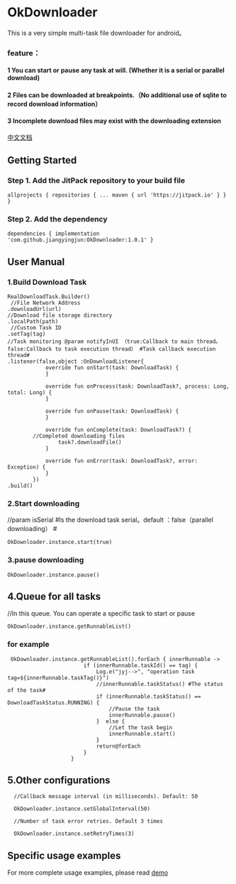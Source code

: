 # OkDownloader
This is a very simple multi-task file downloader for android。
### feature：

#### 1 You can start or pause any task at will. (Whether it is a serial or parallel download)
#### 2 Files can be downloaded at breakpoints.（No additional use of sqlite to record download information）
#### 3 Incomplete download files may exist with the downloading extension 

[中文文档](README-zh.md)

## Getting Started

### Step 1. Add the JitPack repository to your build file

`allprojects {
		repositories {
			...
			maven { url 'https://jitpack.io' }
		}
	}`

 ### Step 2. Add the dependency

 `dependencies {
	        implementation 'com.github.jiangyingjun:OkDownloader:1.0.1'
	}`

## User Manual

 ### 1.Build Download Task
    RealDownloadTask.Builder()
     //File Network Address
    .downloadUrl(url)
    //Download file storage directory
    .localPath(path)  
     //Custom Task ID
    .setTag(tag)   
    //Task monitoring @param notifyInUI （true:Callback to main thread。false:Callback to task execution thread） #Task callback execution thread#
    .listener(false,object :OnDownloadListener{ 
                override fun onStart(task: DownloadTask) {
                }

                override fun onProcess(task: DownloadTask?, process: Long, total: Long) {
                }

                override fun onPause(task: DownloadTask) {
                }

                override fun onComplete(task: DownloadTask?) {
		    //Completed downloading files
                    task?.downloadFile()
                }

                override fun onError(task: DownloadTask?, error: Exception) {
                }
            })
    .build()

 ### 2.Start downloading 
   //param isSerial #Is the download task serial。default ：false（parallel downloading） #
   
   `OkDownloader.instance.start(true)`

 ### 3.pause downloading 
   `OkDownloader.instance.pause()`

## 4.Queue for all tasks
   //In this queue. You can operate a specific task to start or pause
   
   `OkDownloader.instance.getRunnableList()`

   ### for example
     OkDownloader.instance.getRunnableList().forEach { innerRunnable ->
                            if (innerRunnable.taskId() == tag) {
                                Log.e("jyj-->", "operation task tag=${innerRunnable.taskTag()}")
                                //innerRunnable.taskStatus() #The status of the task#
                                if (innerRunnable.taskStatus() == DownloadTaskStatus.RUNNING) {
                                    //Pause the task
                                    innerRunnable.pause()
                                }  else {
                                    //Let the task begin
                                    innerRunnable.start()
                                }
                                return@forEach
                            }
                        }
 ## 5.Other configurations

      //Callback message interval (in milliseconds). Default: 50
      
      OkDownloader.instance.setGlobalInterval(50)

      //Number of task error retries. Default 3 times
      
      OkDownloader.instance.setRetryTimes(3)
      

## Specific usage examples
  For more complete usage examples, please read
  [demo](app/src/main/java/com/example/application/MainActivity.kt)

 
